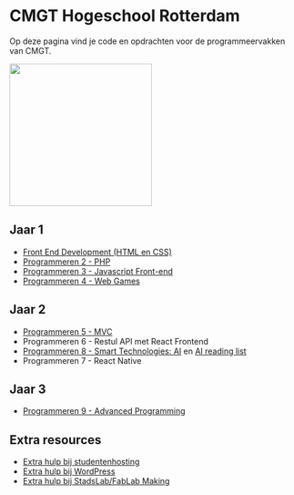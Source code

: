 # CMGT Hogeschool Rotterdam

Op deze pagina vind je code en opdrachten voor de programmeervakken van CMGT.

<img width="250" src="https://cmgt.hr.nl/images/cmgt_logo.webp">

## Jaar 1

- [Front End Development (HTML en CSS)](https://github.com/HR-CMGT/frontend-2022-2023)
- [Programmeren 2 - PHP](https://github.com/HR-CMGT/PRG02-2022-2023)
- [Programmeren 3 - Javascript Front-end](https://github.com/HR-CMGT/PRG03-2022-2023)
- [Programmeren 4 - Web Games](https://github.com/HR-CMGT/PRG04-2022-2023)

## Jaar 2

- [Programmeren 5 - MVC](https://github.com/HR-CMGT/PRG05-2023-2024)
- Programmeren 6 - Restul API met React Frontend
- [Programmeren 8 - Smart Technologies: AI](https://github.com/HR-CMGT/PRG08-2022-2023) en [AI reading list](https://github.com/HR-CMGT/Javascript-Machine-Learning)
- Programmeren 7 - React Native

## Jaar 3

- [Programmeren 9 - Advanced Programming](https://github.com/HR-CMGT/PRG09)

## Extra resources

- [Extra hulp bij studentenhosting](https://med.hosted.hr.nl/goelr/studhosting.php)
- [Extra hulp bij WordPress](https://med.hosted.hr.nl/goelr/wordpress.php)
- [Extra hulp bij StadsLab/FabLab Making](https://med.hosted.hr.nl/goelr/fablab.php)

